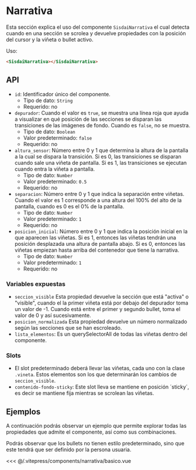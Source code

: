 <script setup>
import EjemploBasico from "../../.vitepress/components/narrativa/basico.vue";
</script>

# Narrativa

Esta sección explica el uso del componente `SisdaiNarrativa` el cual detecta cuando en una sección se scrolea y devuelve propiedades con la posición del cursor y la viñeta o bullet activo.

Uso:

```html
<SisdaiNarrativa></SisdaiNarrativa>
```

<section id="api">

## API

- `id`: Identificador único del componente.
  - Tipo de dato: `String`
  - Requerido: no
- `depurador`: Cuando el valor es `true`, se muestra una línea roja que ayuda a visualizar en qué posición de las secciones se disparan las transiciones de las imágenes de fondo. Cuando es `false`, no se muestra.
  - Tipo de dato: `Boolean`
  - Valor predeterminado: `false`
  - Requerido: no
- `altura_sensor`: Número entre 0 y 1 que determina la altura de la pantalla a la cual se dispara la transición. Si es 0, las transiciones se disparan cuando sale una viñeta de pantalla. Si es 1, las transiciones se ejecutan cuando entra la viñeta a pantalla.
  - Tipo de dato: `Number`
  - Valor predeterminado: `0.5`
  - Requerido: no
- `separacion`: Número entre 0 y 1 que indica la separación entre viñetas. Cuando el valor es 1 corresponde a una altura del 100% del alto de la pantalla, cuando es 0 es el 0% de la pantalla.
  - Tipo de dato: `Number`
  - Valor predeterminado: `1`
  - Requerido: no
- `posicion_inicial`: Número entre 0 y 1 que indica la posición inicial en la que aparecen las viñetas. Si es 1, entonces las viñetas tendrán una posición desplazada una altura de pantalla abajo. Si es 0, entonces las viñetas empiezan hasta arriba del contenedor que tiene la narrativa.
  - Tipo de dato: `Number`
  - Valor predeterminado: `1`
  - Requerido: no

### Variables expuestas

- `seccion_visible` Esta propiedad devuelve la sección que está "activa" o "visible", cuando el la primer viñeta está por debajo del depurador toma un valor de -1. Cuando está entre el primer y segundo bullet, toma el valor de 0 y así sucesivamente.
- `posicion_normalizada` Esta propiedad devuelve un número normalizado según las secciones que se han escroleado.
- `lista_elementos`: Es un querySelectorAll de todas las viñetas dentro del componente.

### Slots

- El slot predeterminado deberá llevar las viñetas, cada uno con la clase `.vineta`. Estos elementos son los que determinarán los cambios de `seccion_visible`.
- `contenido-fondo-sticky`: Este slot lleva se mantiene en posición ´sticky´, es decir se mantiene fija mientras se scrolean las viñetas.

</section>

<section id="ejemplos">

## Ejemplos

A continuación podrás observar un ejemplo que permite explorar todas las propiedades que admite el componente, así como sus combinaciones.

Podrás observar que los bullets no tienen estilo predeterminado, sino que este tendrá que ser definido por la persona usuaria.

<!-- <utils-ejemplo-doc ruta="narrativa/basico.vue"/> -->
<EjemploBasico />
<<< @/.vitepress/components/narrativa/basico.vue

</section>
